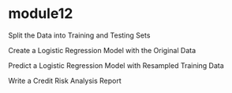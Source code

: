 # module12

Split the Data into Training and Testing Sets

Create a Logistic Regression Model with the Original Data

Predict a Logistic Regression Model with Resampled Training Data

Write a Credit Risk Analysis Report

